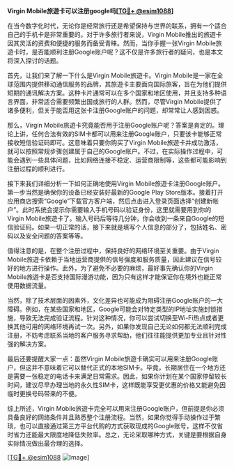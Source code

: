**Virgin Mobile旅遊卡可以注册google吗[[TG💪+ @esim1088](https://t.me/s/esim1088)]**

在当今数字化时代，无论你是经常旅行还是希望保持与世界的联系，拥有一个适合自己的手机卡是非常重要的。对于许多旅行者来说，Virgin Mobile推出的旅遊卡因其灵活的资费和便捷的服务而备受青睐。然而，当你手握一张Virgin Mobile旅遊卡时，是否能顺利注册Google账户呢？这不仅是许多旅行者的疑问，也是本文将深入探讨的话题。

首先，让我们来了解一下什么是Virgin Mobile旅遊卡。Virgin Mobile是一家在全球范围内提供移动通信服务的品牌，其旅遊卡主要面向国际旅客，旨在为他们提供短期的通讯解决方案。这种卡片通常可以在多个国家和地区使用，并且支持多种语言界面，非常适合需要频繁出国或旅行的人群。然而，尽管Virgin Mobile提供了诸多便利，但关于能否用这张卡注册Google账户的问题，却常常让人感到困惑。

那么，Virgin Mobile旅遊卡究竟能否用于注册Google账户呢？答案是肯定的。理论上讲，任何合法有效的SIM卡都可以用来注册Google账户，只要该卡能够正常接收短信验证码即可。这意味着只要你购买了Virgin Mobile旅遊卡并成功激活，就可以按照常规步骤创建属于自己的Google账户。不过，在实际操作过程中，可能会遇到一些具体问题，比如网络连接不稳定、运营商限制等，这些都可能影响到注册过程的顺利进行。

接下来我们详细分析一下如何正确地使用Virgin Mobile旅遊卡注册Google账户。第一步当然是确保你的设备已经安装好最新的Google Play Store版本。接着打开应用商店搜索“Google”下载官方客户端，然后点击进入登录页面选择“创建新帐户”。此时系统会提示你需要输入手机号码以验证身份，这里就需要用到你的Virgin Mobile旅遊卡了。输入号码后等待几分钟，你会收到一条来自Google的短信验证码。如果一切正常的话，接下来就是填写个人信息的部分了，包括姓名、密码以及安全问题的答案等等。

值得注意的是，在整个注册过程中，保持良好的网络环境至关重要。由于Virgin Mobile旅遊卡依赖于当地运营商提供的信号强度和服务质量，因此建议在信号较好的地方进行操作。此外，为了避免不必要的麻烦，最好事先确认你的Virgin Mobile旅遊卡是否支持国际漫游功能，因为只有这样才能保证你在境外也能正常使用数据流量。

当然，除了技术层面的因素外，文化差异也可能成为阻碍注册Google账户的一大障碍。例如，在某些国家和地区，Google可能会对特定类型的IP地址实施封锁措施，导致无法完成验证流程。针对这种情况，你可以尝试切换至Wi-Fi热点或者更换其他可用的网络环境再试一次。另外，如果你发现自己无论如何都无法顺利完成注册，不妨考虑联系当地的客户服务寻求帮助，他们往往能提供更加专业且针对性强的解决方案。

最后还要提醒大家一点：虽然Virgin Mobile旅遊卡确实可以用来注册Google账户，但这并不意味着它可以替代正式的本地SIM卡。毕竟，长期居住在一个地方还是需要一张稳定的电话卡来满足日常需求。因此，如果你计划在某个国家停留较长时间，建议尽早办理当地的永久性SIM卡，这样既能享受更优惠的价格又能避免因临时更换号码带来的不便。

综上所述，Virgin Mobile旅遊卡完全可以用来注册Google账户，但前提是你必须具备良好的网络条件并且熟悉整个注册流程。当然，如果你觉得手动操作过于繁琐，也可以直接通过第三方平台代购的方式获取现成的Google账号，这样不仅省时省力还能最大限度地降低失败率。总之，无论采取哪种方式，关键是要根据自身实际情况做出最合理的选择。

[[TG💪+ @esim1088](https://t.me/s/esim1088) ![Image](https://i.postimg.cc/4NQfJmqS/Snipaste-2025-05-13-00-14-12.png)]